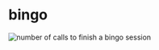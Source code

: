 # bingo

![number of calls to finish a bingo session](https://user-images.githubusercontent.com/62892813/125169678-94f9fb00-e1ab-11eb-970d-4810d9f9e99e.JPG)
